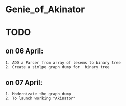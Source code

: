 # Genie_of_Akinator
# TODO
## on 06 April:
    1. ADD a Parcer from array of lexems to binary tree
    2. Create a simlpe graph dump for  binary tree

## on 07 April:
    1. Modernizate the graph dump   
    2. To launch working "Akinator"
